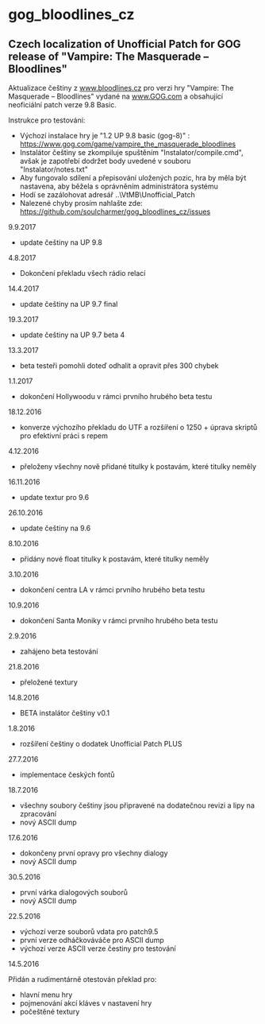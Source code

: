 # gog_bloodlines_cz

Czech localization of Unofficial Patch for GOG release of "Vampire: The Masquerade – Bloodlines"
---

Aktualizace češtiny z www.bloodlines.cz pro verzi hry "Vampire: The Masquerade – Bloodlines" vydané na www.GOG.com a obsahující neoficiální patch verze 9.8 Basic.
 
Instrukce pro testování:

  * Výchozí instalace hry je "1.2 UP 9.8 basic (gog-8)" : https://www.gog.com/game/vampire_the_masquerade_bloodlines
  * Instalátor češtiny se zkompiluje spuštěním "Instalator/compile.cmd", avšak je zapotřebí dodržet body uvedené v souboru "Instalator/notes.txt"
  * Aby fungovalo sdílení a přepisování uložených pozic, hra by měla být nastavena, aby běžela s oprávněním administrátora systému
  * Hodí se zazálohovat adresář ..\VtMB\Unofficial_Patch
  * Nalezené chyby prosím nahlašte zde: https://github.com/soulcharmer/gog_bloodlines_cz/issues

9.9.2017

  * update češtiny na UP 9.8
  
  4.8.2017

  * Dokončení překladu všech rádio relací

14.4.2017

  * update češtiny na UP 9.7 final
  
19.3.2017

  * update češtiny na UP 9.7 beta 4

13.3.2017

  * beta testeři pomohli doteď odhalit a opravit přes 300 chybek

1.1.2017

  * dokončení Hollywoodu v rámci prvního hrubého beta testu

18.12.2016

  * konverze výchozího překladu do UTF a rozšíření o 1250 + úprava skriptů pro efektivní práci s repem

4.12.2016

  * přeloženy všechny nově přidané titulky k postavám, které titulky neměly

16.11.2016

  * update textur pro 9.6

26.10.2016

  * update češtiny na 9.6

8.10.2016

  * přidány nové float titulky k postavám, které titulky neměly

3.10.2016

  * dokončení centra LA v rámci prvního hrubého beta testu

10.9.2016

  * dokončení Santa Moniky v rámci prvního hrubého beta testu

2.9.2016

  * zahájeno beta testování

21.8.2016

  * přeložené textury

14.8.2016

  * BETA instalátor češtiny v0.1
  
1.8.2016

  * rozšíření češtiny o dodatek Unofficial Patch PLUS 
  
27.7.2016

  * implementace českých fontů
  
18.7.2016

  * všechny soubory češtiny jsou připravené na dodatečnou revizi a lipy na zpracování
  * nový ASCII dump

17.6.2016

  * dokončeny první opravy pro všechny dialogy
  * nový ASCII dump

30.5.2016

  * první várka dialogových souborů
  * nový ASCII dump

22.5.2016

  * výchozí verze souborů vdata pro patch9.5 
  * první verze odháčkováváče pro ASCII dump
  * výchozí verze ASCII verze čestiny pro testování


14.5.2016

Přidán a rudimentárně otestován překlad pro:

  * hlavní menu hry
  * pojmenování akcí kláves v nastavení hry
  * počeštěné textury
